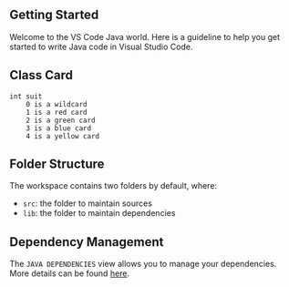 ## Getting Started

Welcome to the VS Code Java world. Here is a guideline to help you get started to write Java code in Visual Studio Code.


## Class Card
    int suit
        0 is a wildcard
        1 is a red card
        2 is a green card
        3 is a blue card
        4 is a yellow card


## Folder Structure

The workspace contains two folders by default, where:

- `src`: the folder to maintain sources
- `lib`: the folder to maintain dependencies

## Dependency Management

The `JAVA DEPENDENCIES` view allows you to manage your dependencies. More details can be found [here](https://github.com/microsoft/vscode-java-pack/blob/master/release-notes/v0.9.0.md#work-with-jar-files-directly).
